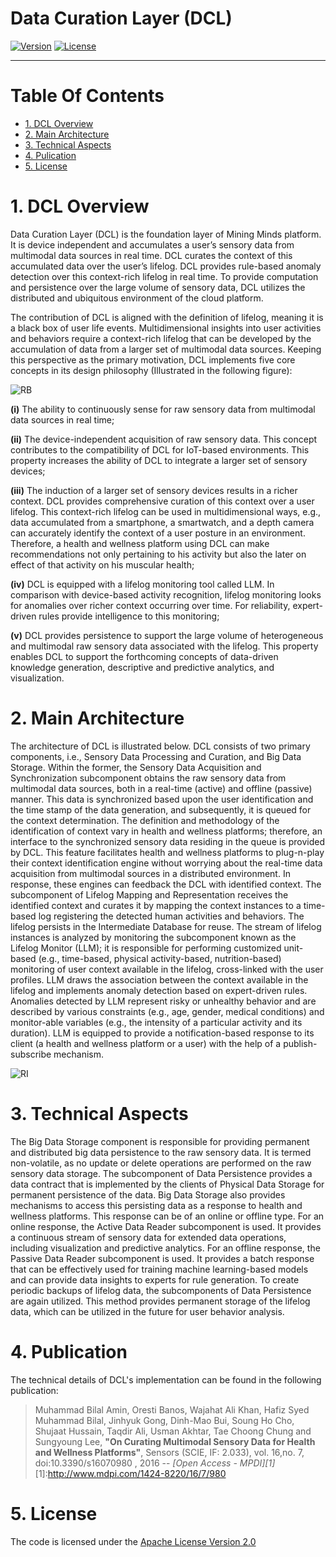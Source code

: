 # Data Curation Layer (DCL)
[![Version](https://img.shields.io/badge/DCL%20-2.5-blue.svg)](http://www.miningminds.re.kr/english/)
[![License](https://img.shields.io/badge/Apache%20License%20-Version%202.0-yellowgreen.svg)](https://www.apache.org/licenses/LICENSE-2.0)

--------------------------

# Table Of Contents
- [1. DCL Overview](#1-dcl-overview)
- [2. Main Architecture](#2-main-architecture)
- [3. Technical Aspects](#3-technical-aspects)
- [4. Pulication](#4-publication)
- [5. License](#5-license)
  
# 1. DCL Overview

Data Curation Layer (DCL) is the foundation layer of Mining Minds platform. It is device independent and accumulates a user’s sensory data from multimodal data sources in real time. DCL curates the context of this accumulated data over the user’s lifelog. DCL provides rule-based anomaly detection over this context-rich lifelog in real time. To provide computation and persistence over the large volume of sensory data, DCL utilizes the distributed and ubiquitous environment of the cloud platform. 

The contribution of DCL is aligned with the definition of lifelog, meaning it is a black box of user life events. Multidimensional insights into user activities and behaviors require a context-rich lifelog that can be developed by the accumulation of data from a larger set of multimodal data sources. Keeping this perspective as the primary motivation, DCL implements five core concepts in its design philosophy (Illustrated in the following figure):

![RB](https://github.com/ubiquitous-computing-lab/mining-minds/blob/gh-pages/figures/dcl/Data-curation-framework.jpg)

<b>(i)</b> The ability to continuously sense for raw sensory data from multimodal data sources in real time; 

<b>(ii)</b> The device-independent acquisition of raw sensory data. This concept contributes to the compatibility of DCL for IoT-based environments. This property increases the ability of DCL to integrate a larger set of sensory devices; 

<b>(iii)</b> The induction of a larger set of sensory devices results in a richer context. DCL provides comprehensive curation of this context over a user lifelog. This context-rich lifelog can be used in multidimensional ways, e.g., data accumulated from a smartphone, a smartwatch, and a depth camera can accurately identify the context of a user posture in an environment. Therefore, a health and wellness platform using DCL can make recommendations not only pertaining to his activity but also the later on effect of that activity on his muscular health;

<b>(iv)</b> DCL is equipped with a lifelog monitoring tool called LLM. In comparison with device-based activity recognition, lifelog monitoring looks for anomalies over richer context occurring over time. For reliability, expert-driven rules provide intelligence to this monitoring; 

<b>(v)</b> DCL provides persistence to support the large volume of heterogeneous and multimodal raw sensory data associated with the lifelog. This property enables DCL to support the forthcoming concepts of data-driven knowledge generation, descriptive and predictive analytics, and visualization. 

# 2. Main Architecture

The architecture of DCL is illustrated below. DCL consists of two primary components, i.e., Sensory Data Processing and Curation, and Big Data Storage. Within the former, the Sensory Data Acquisition and Synchronization subcomponent obtains the raw sensory data from multimodal data sources, both in a real-time (active) and offline (passive) manner. This data is synchronized based upon the user identification and the time stamp of the data generation, and subsequently, it is queued for the context determination. The definition and methodology of the identification of context vary in health and wellness platforms; therefore, an interface to the synchronized sensory data residing in the queue is provided by DCL. This feature facilitates health and wellness platforms to plug-n-play their context identification engine without worrying about the real-time data acquisition from multimodal sources in a distributed environment. In response, these engines can feedback the DCL with identified context. The subcomponent of Lifelog Mapping and Representation receives the identified context and curates it by mapping the context instances to a time-based log registering the detected human activities and behaviors. The lifelog persists in the Intermediate Database for reuse. The stream of lifelog instances is analyzed by monitoring the subcomponent known as the Lifelog Monitor (LLM); it is responsible for performing customized unit-based (e.g., time-based, physical activity-based, nutrition-based) monitoring of user context available in the lifelog, cross-linked with the user profiles. LLM draws the association between the context available in the lifelog and implements anomaly detection based on expert-driven rules. Anomalies detected by LLM represent risky or unhealthy behavior and are described by various constraints (e.g., age, gender, medical conditions) and monitor-able variables (e.g., the intensity of a particular activity and its duration). LLM is equipped to provide a notification-based response to its client (a health and wellness platform or a user) with the help of a publish-subscribe mechanism.

![RI](https://github.com/ubiquitous-computing-lab/mining-minds/blob/gh-pages/figures/dcl/data-curation-layer.jpg)

# 3. Technical Aspects

The Big Data Storage component is responsible for providing permanent and distributed big data persistence to the raw sensory data. It is termed non-volatile, as no update or delete operations are performed on the raw sensory data storage. The subcomponent of Data Persistence provides a data contract that is implemented by the clients of Physical Data Storage for permanent persistence of the data. Big Data Storage also provides mechanisms to access this persisting data as a response to health and wellness platforms. This response can be of an online or offline type. For an online response, the Active Data Reader subcomponent is used. It provides a continuous stream of sensory data for extended data operations, including visualization and predictive analytics. For an offline response, the Passive Data Reader subcomponent is used. It provides a batch response that can be effectively used for training machine learning-based models and can provide data insights to experts for rule generation. To create periodic backups of lifelog data, the subcomponents of Data Persistence are again utilized. This method provides permanent storage of the lifelog data, which can be utilized in the future for user behavior analysis. 

# 4. Publication

The technical details of DCL's implementation can be found in the following publication:

> Muhammad Bilal Amin, Oresti Banos, Wajahat Ali Khan, Hafiz Syed Muhammad Bilal, Jinhyuk Gong, Dinh-Mao Bui, Soung Ho Cho, Shujaat Hussain, Taqdir Ali, Usman Akhtar, Tae Choong Chung and Sungyoung Lee, <b>"On Curating Multimodal Sensory Data for Health and Wellness Platforms"</b>, Sensors (SCIE, IF: 2.033), vol. 16,no. 7, doi:10.3390/s16070980 , 2016
> -- <cite>[Open Access - MPDI][1]</cite>
[1]:http://www.mdpi.com/1424-8220/16/7/980



# 5. License
The code is licensed under the [Apache License Version 2.0](http://www.apache.org/licenses/LICENSE-2.0)
